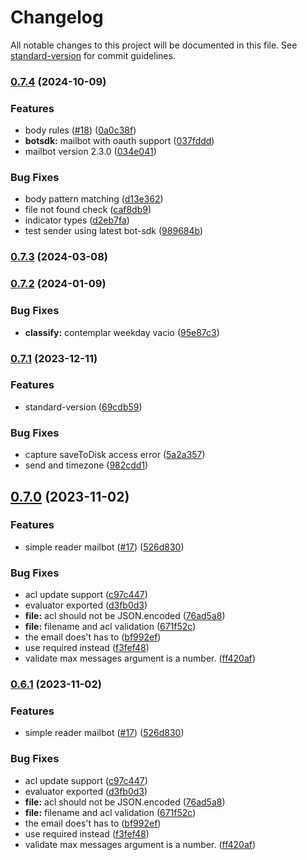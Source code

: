 # Changelog

All notable changes to this project will be documented in this file. See [standard-version](https://github.com/conventional-changelog/standard-version) for commit guidelines.

### [0.7.4](https://github.com/theeye-io/theeye-mailbot/compare/0.7.3...0.7.4) (2024-10-09)


### Features

* body rules ([#18](https://github.com/theeye-io/theeye-mailbot/issues/18)) ([0a0c38f](https://github.com/theeye-io/theeye-mailbot/commit/0a0c38fd32c003653381ca56dfae53b6470831c8))
* **botsdk:** mailbot with oauth support ([037fddd](https://github.com/theeye-io/theeye-mailbot/commit/037fddd37963c787278c121eb58227396fad0a11))
* mailbot version 2.3.0 ([034e041](https://github.com/theeye-io/theeye-mailbot/commit/034e041e795f415f5126e7a4e91d7bfe50f78d18))


### Bug Fixes

* body pattern matching ([d13e362](https://github.com/theeye-io/theeye-mailbot/commit/d13e3627e8e53831571a26c484e04e110e712f85))
* file not found check ([caf8db9](https://github.com/theeye-io/theeye-mailbot/commit/caf8db95c67a9b304bcfb5c271823e836b07946a))
* indicator types ([d2eb7fa](https://github.com/theeye-io/theeye-mailbot/commit/d2eb7fa345781748cfa87a3024c75672ac7981f1))
* test sender using latest bot-sdk ([989684b](https://github.com/theeye-io/theeye-mailbot/commit/989684b53f7614e00e8a10fc01bda20ab90dc5f4))

### [0.7.3](https://github.com/theeye-io/theeye-mailbot/compare/0.7.2...0.7.3) (2024-03-08)

### [0.7.2](https://github.com/theeye-io/theeye-mailbot/compare/0.7.1...0.7.2) (2024-01-09)


### Bug Fixes

* **classify:** contemplar weekday vacio ([95e87c3](https://github.com/theeye-io/theeye-mailbot/commit/95e87c3a1938a3abef0c5f47c5bc741de08b1739))

### [0.7.1](https://github.com/theeye-io/theeye-mailbot/compare/0.7.0...0.7.1) (2023-12-11)


### Features

* standard-version ([69cdb59](https://github.com/theeye-io/theeye-mailbot/commit/69cdb59ed08abba54ac1152aca92ea82ad45abda))


### Bug Fixes

* capture saveToDisk access error ([5a2a357](https://github.com/theeye-io/theeye-mailbot/commit/5a2a357fc73846f67796cc19919274cdf2e48d21))
* send and timezone ([982cdd1](https://github.com/theeye-io/theeye-mailbot/commit/982cdd1e27dbbc6b2a0b7d6fe49cbe8c8239ba6f))

## [0.7.0](https://github.com/theeye-io/theeye-mailbot/compare/0.6.0...0.7.0) (2023-11-02)


### Features

* simple reader mailbot ([#17](https://github.com/theeye-io/theeye-mailbot/issues/17)) ([526d830](https://github.com/theeye-io/theeye-mailbot/commit/526d8305106a341582a6f2e62fe6e6ec83907965))


### Bug Fixes

* acl update support ([c97c447](https://github.com/theeye-io/theeye-mailbot/commit/c97c447e7c2a1cb33799790bce34aa0b2fd37406))
* evaluator exported ([d3fb0d3](https://github.com/theeye-io/theeye-mailbot/commit/d3fb0d3b795a359ee00f02737b63c941083da662))
* **file:** acl should not be JSON.encoded ([76ad5a8](https://github.com/theeye-io/theeye-mailbot/commit/76ad5a80d17013e2b999f39e8a2b28136cbd3ce4))
* **file:** filename and acl validation ([671f52c](https://github.com/theeye-io/theeye-mailbot/commit/671f52c09a65b8d829dfd3edcaa81380748c55b3))
* the email does't has to ([bf992ef](https://github.com/theeye-io/theeye-mailbot/commit/bf992ef0857afbcc1a5c7aace51f8edae68d25e5))
* use required instead ([f3fef48](https://github.com/theeye-io/theeye-mailbot/commit/f3fef48fc599e5f82c81d569e64142335e82a0df))
* validate max messages argument is a number. ([ff420af](https://github.com/theeye-io/theeye-mailbot/commit/ff420aff731c140648982049f791ba2a25b04f52))

### [0.6.1](https://github.com/theeye-io/theeye-mailbot/compare/0.6.0...0.6.1) (2023-11-02)


### Features

* simple reader mailbot ([#17](https://github.com/theeye-io/theeye-mailbot/issues/17)) ([526d830](https://github.com/theeye-io/theeye-mailbot/commit/526d8305106a341582a6f2e62fe6e6ec83907965))


### Bug Fixes

* acl update support ([c97c447](https://github.com/theeye-io/theeye-mailbot/commit/c97c447e7c2a1cb33799790bce34aa0b2fd37406))
* evaluator exported ([d3fb0d3](https://github.com/theeye-io/theeye-mailbot/commit/d3fb0d3b795a359ee00f02737b63c941083da662))
* **file:** acl should not be JSON.encoded ([76ad5a8](https://github.com/theeye-io/theeye-mailbot/commit/76ad5a80d17013e2b999f39e8a2b28136cbd3ce4))
* **file:** filename and acl validation ([671f52c](https://github.com/theeye-io/theeye-mailbot/commit/671f52c09a65b8d829dfd3edcaa81380748c55b3))
* the email does't has to ([bf992ef](https://github.com/theeye-io/theeye-mailbot/commit/bf992ef0857afbcc1a5c7aace51f8edae68d25e5))
* use required instead ([f3fef48](https://github.com/theeye-io/theeye-mailbot/commit/f3fef48fc599e5f82c81d569e64142335e82a0df))
* validate max messages argument is a number. ([ff420af](https://github.com/theeye-io/theeye-mailbot/commit/ff420aff731c140648982049f791ba2a25b04f52))
